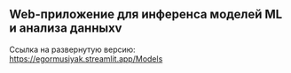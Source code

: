## Web-приложение для инференса моделей ML и анализа данныхv
Ссылка на развернутую версию: https://egormusiyak.streamlit.app/Models
